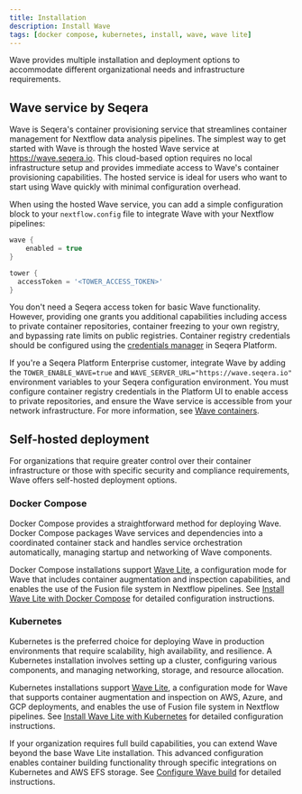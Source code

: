 ```yaml
---
title: Installation
description: Install Wave
tags: [docker compose, kubernetes, install, wave, wave lite]
---
```


Wave provides multiple installation and deployment options to accommodate different organizational needs and infrastructure requirements.

## Wave service by Seqera

Wave is Seqera's container provisioning service that streamlines container management for Nextflow data analysis pipelines. The simplest way to get started with Wave is
through the hosted Wave service at https://wave.seqera.io. This cloud-based option requires no local infrastructure setup and provides immediate access to Wave's container
provisioning capabilities. The hosted service is ideal for users who want to start using Wave quickly with minimal configuration overhead.

When using the hosted Wave service, you can add a simple configuration block to your `nextflow.config` file to integrate Wave with your Nextflow pipelines:

```groovy
wave {
    enabled = true
}

tower {
  accessToken = '<TOWER_ACCESS_TOKEN>'
}
```

You don't need a Seqera access token for basic Wave functionality. However, providing one grants you additional capabilities including access to private container
repositories, container freezing to your own registry, and bypassing rate limits on public registries. Container registry credentials should be configured using the [credentials manager](https://docs.seqera.io/platform-cloud/credentials/overview) in Seqera Platform.

If you're a Seqera Platform Enterprise customer, integrate Wave by adding the `TOWER_ENABLE_WAVE=true` and `WAVE_SERVER_URL="https://wave.seqera.io"` environment variables to your Seqera configuration environment. You must configure container registry credentials in the Platform UI to enable access to private repositories, and ensure the Wave service is accessible from your network infrastructure. For more information, see [Wave containers](https://docs.seqera.io/platform-enterprise/enterprise/configuration/wave).

## Self-hosted deployment

For organizations that require greater control over their container infrastructure or those with specific security and compliance requirements, Wave offers self-hosted deployment options.

### Docker Compose

Docker Compose provides a straightforward method for deploying Wave. Docker Compose packages Wave services and dependencies into a coordinated container stack and handles service orchestration automatically, managing startup and networking of Wave components.

Docker Compose installations support [Wave Lite](../wave-lite.md), a configuration mode for Wave that includes container augmentation and inspection capabilities, and enables the use of the Fusion file system in Nextflow pipelines. See [Install Wave Lite with Docker Compose](./docker-compose.md) for detailed configuration instructions.

### Kubernetes

Kubernetes is the preferred choice for deploying Wave in production environments that require scalability, high availability, and resilience. A Kubernetes installation involves setting up a cluster, configuring various components, and managing networking, storage, and resource allocation.

Kubernetes installations support [Wave Lite](../wave-lite.md), a configuration mode for Wave that supports container augmentation and inspection on AWS, Azure, and GCP deployments, and enables the use of Fusion file system in Nextflow pipelines. See [Install Wave Lite with Kubernetes](./kubernetes.md) for detailed configuration instructions.

If your organization requires full build capabilities, you can extend Wave beyond the base Wave Lite installation. This advanced configuration enables container
building functionality through specific integrations on Kubernetes and AWS EFS storage. See [Configure Wave build](./configure-wave-build.md) for detailed instructions.

<!--
## Installation Guides

import DocCardList from "@theme/DocCardList";

<DocCardList />
-->
